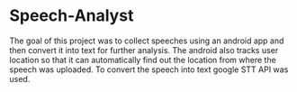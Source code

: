 # Speech-Analyst
The goal of this project was to collect speeches using an android app and then convert it into text for further analysis. The android also 
tracks user location so that it can automatically find out the location from where the speech was uploaded. To convert the speech into text
google STT API was used.

